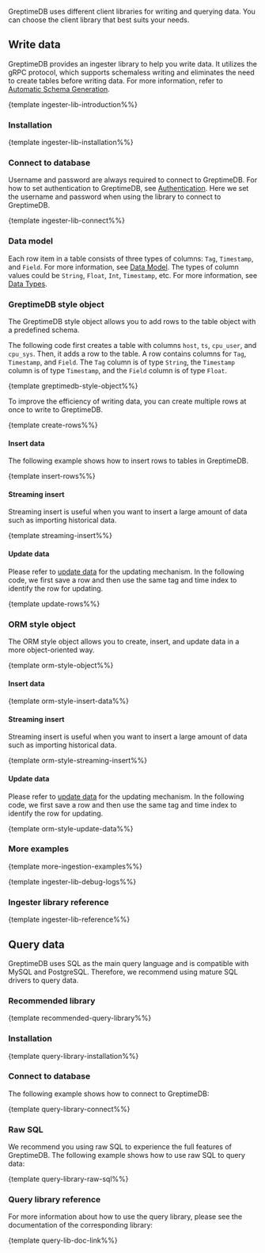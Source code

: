 
GreptimeDB uses different client libraries for writing and querying data.
You can choose the client library that best suits your needs.

## Write data

GreptimeDB provides an ingester library to help you write data.
It utilizes the gRPC protocol,
which supports schemaless writing and eliminates the need to create tables before writing data.
For more information, refer to [Automatic Schema Generation](/user-guide/write-data/overview.md#automatic-schema-generation).

{template ingester-lib-introduction%%}

### Installation

{template ingester-lib-installation%%}

### Connect to database

Username and password are always required to connect to GreptimeDB.
For how to set authentication to GreptimeDB, see [Authentication](/user-guide/clients/authentication.md).
Here we set the username and password when using the library to connect to GreptimeDB.

{template ingester-lib-connect%%}

### Data model

Each row item in a table consists of three types of columns: `Tag`, `Timestamp`, and `Field`. For more information, see [Data Model](/user-guide/concepts/data-model.md).
The types of column values could be `String`, `Float`, `Int`, `Timestamp`, etc. For more information, see [Data Types](/reference/sql/data-types.md).

### GreptimeDB style object

The GreptimeDB style object allows you to add rows to the table object with a predefined schema.

The following code first creates a table with columns `host`, `ts`, `cpu_user`,
and `cpu_sys`. Then, it adds a row to the table.
A row contains columns for `Tag`, `Timestamp`,
and `Field`. The `Tag` column is of type `String`,
the `Timestamp` column is of type `Timestamp`,
and the `Field` column is of type `Float`.

{template greptimedb-style-object%%}

To improve the efficiency of writing data, you can create multiple rows at once to write to GreptimeDB.

{template create-rows%%}

#### Insert data

The following example shows how to insert rows to tables in GreptimeDB.

{template insert-rows%%}

#### Streaming insert

Streaming insert is useful when you want to insert a large amount of data such as importing historical data.

{template streaming-insert%%}

#### Update data

Please refer to [update data](/user-guide/write-data/overview.md#update-data) for the updating mechanism.
In the following code, we first save a row and then use the same tag and time index to identify the row for updating.

{template update-rows%%}

<!-- TODO ### Delete Metrics -->

### ORM style object

The ORM style object allows you to create, insert, and update data in a more object-oriented way.

{template orm-style-object%%}

#### Insert data

{template orm-style-insert-data%%}

#### Streaming insert

Streaming insert is useful when you want to insert a large amount of data such as importing historical data.

{template orm-style-streaming-insert%%}

#### Update data

Please refer to [update data](/user-guide/write-data/overview.md#update-data) for the updating mechanism.
In the following code, we first save a row and then use the same tag and time index to identify the row for updating.

{template orm-style-update-data%%}

### More examples

{template more-ingestion-examples%%}

{template ingester-lib-debug-logs%%}

### Ingester library reference

{template ingester-lib-reference%%}

## Query data

GreptimeDB uses SQL as the main query language and is compatible with MySQL and PostgreSQL.
Therefore, we recommend using mature SQL drivers to query data.

### Recommended library

{template recommended-query-library%%}

### Installation

{template query-library-installation%%}

### Connect to database

The following example shows how to connect to GreptimeDB:

{template query-library-connect%%}

### Raw SQL

We recommend you using raw SQL to experience the full features of GreptimeDB.
The following example shows how to use raw SQL to query data:

{template query-library-raw-sql%%}

### Query library reference

For more information about how to use the query library, please see the documentation of the corresponding library:

{template query-lib-doc-link%%}
